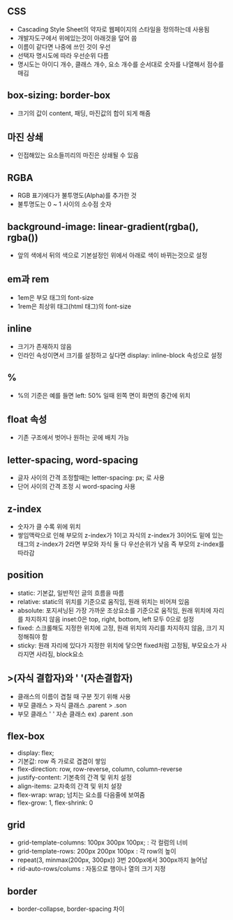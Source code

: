 ## CSS
+ Cascading Style Sheet의 약자로 웹페이지의 스타일을 정의하는데 사용됨 
+ 개발자도구에서 위에있는것이 아래것을 덮어 씀
+ 이름이 같다면 나중에 쓰인 것이 우선
+ 선택자 명시도에 따라 우선순위 다름
+ 명시도는 아이디 개수, 클래스 개수, 요소 개수를 순서대로 숫자를 나열해서 점수를 매김
## box-sizing: border-box
+ 크기의 값이 content, 패딩, 마진값의 합이 되게 해줌

## 마진 상쇄
+ 인접해있는 요소들끼리의 마진은 상쇄될 수 있음

## RGBA
+ RGB 표기에다가 불투명도(Alpha)를 추가한 것
+ 불투명도는 0 ~ 1 사이의 소수점 숫자

## background-image: linear-gradient(rgba(), rgba())
+ 앞의 색에서 뒤의 색으로 기본설정인 위에서 아래로 색이 바뀌는것으로 설정
## em과 rem
+ 1em은 부모 태그의 font-size
+ 1rem은 최상위 태그(html 태그)의 font-size   

## inline
+ 크기가 존재하지 않음
+ 인라인 속성이면서 크기를 설정하고 싶다면 display: inline-block 속성으로 설정

## %
+ %의 기준은 예를 들면 left: 50% 일때 왼쪽 면이 화면의 중간에 위치 

## float 속성
+ 기존 구조에서 벗어나 원하는 곳에 배치 가능

## letter-spacing, word-spacing
+ 글자 사이의 간격 조정할때는 letter-spacing: px; 로 사용
+ 단어 사이의 간격 조정 시 word-spacing 사용

## z-index
+ 숫자가 클 수록 위에 위치
+ 쌓임맥락으로 인해 부모의 z-index가 1이고 자식의 z-index가 3이어도 밑에 있는 태그의 z-index가 2라면 부모와 자식 둘 다 우선순위가 낮음 즉 부모의 z-index를 따라감

## position
+ static: 기본값, 일반적인 글의 흐름을 따름
+ relative: static의 위치를 기준으로 움직임, 원래 위치는 비어져 있음
+ absolute: 포지셔닝된 가장 가까운 조상요소를 기준으로 움직임, 원래 위치에 자리를 차지하지 않음 inset:0은 top, right, bottom, left 모두 0으로 설정
+ fixed: 스크롤해도 지정한 위치에 고정, 원래 위치의 자리를 차지하지 않음, 크기 지정해줘야 함
+ sticky: 원래 자리에 있다가 지정한 위치에 닿으면 fixed처럼 고정됨, 부모요소가 사라지면 사라짐, block요소

## >(자식 결합자)와 ' '(자손결합자)
+ 클래스의 이름이 겹칠 때 구분 짓기 위해 사용
+ 부모 클래스 > 자식 클래스 .parent > .son
+ 부모 클래스 ' ' 자손 클래스 ex) .parent .son

## flex-box
+ display: flex;
+ 기본값: row 즉 가로로 겹겹이 쌓임
+ flex-direction: row, row-reverse, column, column-reverse
+ justify-content: 기본축의 간격 및 위치 설정
+ align-items: 교차축의 간격 및 위치 설장
+ flex-wrap: wrap; 넘치는 요소를 다음줄에 보여줌
+ flex-grow: 1, flex-shrink: 0

## grid 
+ grid-template-columns: 100px 300px 100px; : 각 컬럼의 너비
+ grid-template-rows: 200px 200px 100px : 각 row의 높이
+ repeat(3, minmax(200px, 300px)) 3번 200px에서 300px까지 늘어남
+ rid-auto-rows/colums : 자동으로 행이나 열의 크기 지정 

## border
+ border-collapse, border-spacing 차이
